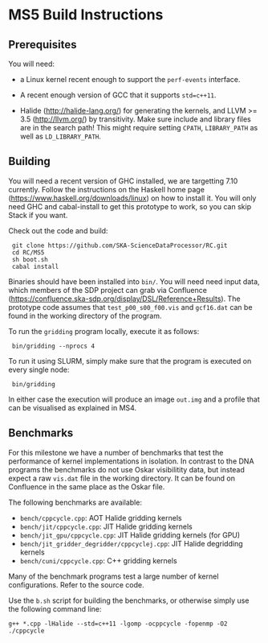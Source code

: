 
MS5 Build Instructions
==

Prerequisites
--

You will need:

* a Linux kernel recent enough to support the `perf-events` interface.

* A recent enough version of GCC that it supports `std=c++11`.

* Halide (http://halide-lang.org/) for generating the kernels, and
  LLVM >= 3.5 (http://llvm.org/) by transitivity. Make sure include
  and library files are in the search path! This might require setting
  `CPATH`, `LIBRARY_PATH` as well as `LD_LIBRARY_PATH`.


Building
--

You will need a recent version of GHC installed, we are targetting
7.10 currently. Follow the instructions on the Haskell home page
(https://www.haskell.org/downloads/linux) on how to install it. You
will only need GHC and cabal-install to get this prototype to work, so
you can skip Stack if you want.

Check out the code and build:

     git clone https://github.com/SKA-ScienceDataProcessor/RC.git
     cd RC/MS5
     sh boot.sh
     cabal install

Binaries should have been installed into `bin/`. You will need need
input data, which members of the SDP project can grab via Confluence
(https://confluence.ska-sdp.org/display/DSL/Reference+Results). The
prototype code assumes that `test_p00_s00_f00.vis` and `gcf16.dat` can
be found in the working directory of the program.

To run the `gridding` program locally, execute it as follows:

     bin/gridding --nprocs 4

To run it using SLURM, simply make sure that the program is executed
on every single node:

     bin/gridding

In either case the execution will produce an image `out.img` and a
profile that can be visualised as explained in MS4.

Benchmarks
--

For this milestone we have a number of benchmarks that test the
performance of kernel implementations in isolation. In contrast to the
DNA programs the benchmarks do not use Oskar visibilitity data, but
instead expect a raw `vis.dat` file in the working directory. It can
be found on Confluence in the same place as the Oskar file.

The following benchmarks are available:

* `bench/cppcycle.cpp`: AOT Halide gridding kernels
* `bench/jit/cppcycle.cpp`: JIT Halide gridding kernels
* `bench/jit_gpu/cppcycle.cpp`: JIT Halide gridding kernels (for GPU)
* `bench/jit_gridder_degridder/cppcyclej.cpp`: JIT Halide degridding kernels
* `bench/cuni/cppcycle.cpp`: C++ gridding kernels

Many of the benchmark programs test a large number of kernel
configurations. Refer to the source code.

Use the `b.sh` script for building the benchmarks, or otherwise simply
use the following command line:

    g++ *.cpp -lHalide --std=c++11 -lgomp -ocppcycle -fopenmp -O2
    ./cppcycle

